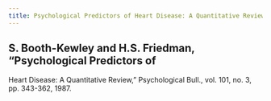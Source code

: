 ```yaml
---
title: Psychological Predictors of Heart Disease: A Quantitative Review
---
```


## S. Booth-Kewley and H.S. Friedman, “Psychological Predictors of
Heart Disease: A Quantitative Review,” Psychological Bull.,
vol. 101, no. 3, pp. 343-362, 1987.